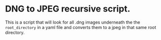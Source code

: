 # DNG to JPEG recursive script.
This is a script that will look for all .dng images underneath the
the ```root_directory``` in a yaml file and converts them to a jpeg
in that same root directory.